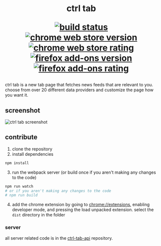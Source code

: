 <h1 align="center">
  ctrl tab
  <p align="center">
    <a href="https://travis-ci.org/ludicrousxyz/ctrl-tab" target="_blank" rel="noopener noreferrer">
      <img src="https://img.shields.io/travis/ludicrousxyz/ctrl-tab.svg" alt="build status">
    </a>
    <a href="https://chrome.google.com/webstore/detail/ctrl-tab/ijfnjhlohbehhlhhokgokabonpnlldon" target="_blank" rel="noopener noreferrer">
      <img src="https://img.shields.io/chrome-web-store/v/ijfnjhlohbehhlhhokgokabonpnlldon.svg" alt="chrome web store version">
      <img src="https://img.shields.io/chrome-web-store/rating/ijfnjhlohbehhlhhokgokabonpnlldon.svg" alt="chrome web store rating">
    </a>
    <a href="https://addons.mozilla.org/en-US/firefox/addon/ctrl-tab" target="_blank" rel="noopener noreferrer">
      <img src="https://img.shields.io/amo/v/ctrl-tab.svg" alt="firefox add-ons version">
      <img src="https://img.shields.io/amo/rating/ctrl-tab.svg" alt="firefox add-ons rating">
    </a>
  </p>
</h1>

ctrl tab is a new tab page that fetches news feeds that are relevant to you. choose from over 20 different data providers and customize the page how you want it.

## screenshot

![ctrl tab screenshot](https://raw.githubusercontent.com/ludicrousxyz/ctrl-tab/master/public/img/screenshot.png)

## contribute

1. clone the repository
2. install dependencies
```bash
npm install
```
3. run the webpack server (or build once if you aren't making any changes to the code)
```bash
npm run watch
# or if you aren't making any changes to the code
# npm run build
```
4. add the chrome extension by going to [chrome://extensions](chrome://extensions/), enabling developer mode, and pressing the load unpacked extension. select the `dist` directory in the folder

### server

all server related code is in the [ctrl-tab-api](https://github.com/ludicrousxyz/ctrl-tab-api) repository.
